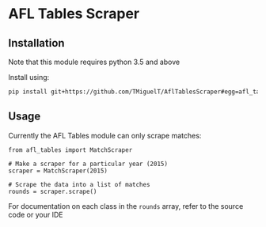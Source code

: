 # AFL Tables Scraper

## Installation
Note that this module requires python 3.5 and above

Install using:
```bash
pip install git+https://github.com/TMiguelT/AflTablesScraper#egg=afl_tables
```

## Usage
Currently the AFL Tables module can only scrape matches:
```
from afl_tables import MatchScraper

# Make a scraper for a particular year (2015)
scraper = MatchScraper(2015)

# Scrape the data into a list of matches
rounds = scraper.scrape()
```

For documentation on each class in the `rounds` array, refer to the source code or your IDE